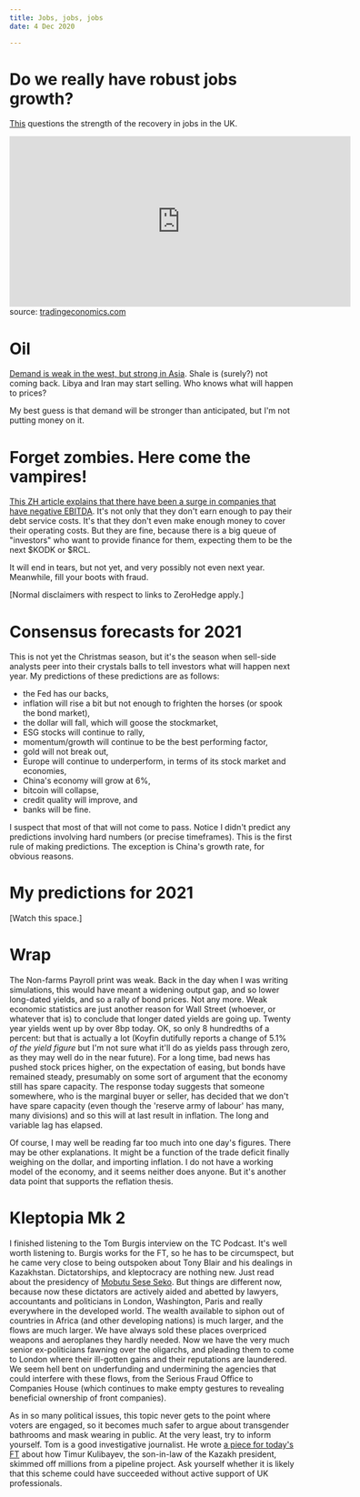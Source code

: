 ```yaml
---
title: Jobs, jobs, jobs
date: 4 Dec 2020

---
```



# Do we really have robust jobs growth?

[This](https://wallstreetonparade.com/2020/12/senator-menendez-3-3-small-business-have-closed-and-1-1-million-local-and-state-employees-have-lost-their-jobs-as-a-result-of-pandemic/) questions the strength of the recovery in jobs in the UK.


<iframe src='https://tradingeconomics.com/embed/?s=unitedkinlfpr&v=202012032300v20200908&h=300&w=600&ref=/united-kingdom/labor-force-participation-rate' height='300' width='600'  frameborder='0' scrolling='no'></iframe><br />source: <a href='https://tradingeconomics.com/united-kingdom/labor-force-participation-rate'>tradingeconomics.com</a>


# Oil

[Demand is weak in the west, but strong in Asia](https://seekingalpha.com/article/4392587-latest-u-s-oil-data-should-send-clear-message-to-opec?utm_medium=email&utm_source=seeking_alpha&mail_subject=hfir-latest-u-s-oil-data-should-send-a-clear-message-to-opec&utm_campaign=rta-author-article&utm_content=link-0). Shale is (surely?) not coming back. Libya and Iran may start selling. Who knows what will happen to prices? 

My best guess is that demand will be stronger than anticipated, but I'm not putting money on it.

# Forget zombies. Here come the vampires!

[This ZH article explains that there have been a surge in companies that have negative EBITDA](https://www.zerohedge.com/markets/zombies-are-amateurs-negative-ebitda-vampires-are-rampage). It's not only that they don't earn enough to pay their debt service costs. It's that they don't even make enough money to cover their operating costs.
But they are fine, because there is a big queue of "investors" who want to provide finance for them, expecting them to be the next $KODK or $RCL. 

It will end in tears, but not yet, and very possibly not even next year.  Meanwhile, fill your boots with fraud.

[Normal disclaimers with respect to links to ZeroHedge apply.]

# Consensus forecasts for 2021

This is not yet the Christmas season, but it's the season when sell-side analysts peer into their crystals balls to tell investors what will happen next year. My predictions of these predictions are as follows:

- the Fed has our backs,
- inflation will rise a bit but not enough to frighten the horses (or spook the bond market),
- the dollar will fall, which will goose the stockmarket,
- ESG stocks will continue to rally,
- momentum/growth will continue to be the best performing factor,
- gold will not break out,
- Europe will continue to underperform, in terms of its stock market and economies,
- China's economy will grow at 6%,
- bitcoin will collapse,
- credit quality will improve, and
- banks will be fine.

I suspect that most of that will not come to pass. Notice I didn't predict any predictions involving hard numbers (or precise timeframes). This is the first rule of making predictions. The exception is China's growth rate, for obvious reasons.

# My predictions for 2021

[Watch this space.]

# Wrap

The Non-farms Payroll print was weak. 
Back in the day when I was writing simulations, this would have meant a widening output gap, and so lower long-dated yields, and so a rally of bond prices.
Not any more. Weak economic statistics are just another reason for Wall Street (whoever, or whatever that is) to conclude that longer dated yields are going up. 
Twenty year yields went up by over 8bp today. OK, so only 8 hundredths of a percent: 
but that is actually a lot (Koyfin dutifully reports a change of 5.1% *of the yield figure* but I'm not sure what it'll do as yields pass through zero, as they may well do in the near future).
For a long time, bad news has pushed stock prices higher, on the expectation of easing, but bonds have remained steady, presumably on some sort of argument that the economy still has spare capacity.
The response today suggests that someone somewhere, who is the marginal buyer or seller, has decided that we don't have spare capacity (even though the 'reserve army of labour' has many, many divisions) and so this will at last result in inflation. The long and variable lag has elapsed.

Of course, I may well be reading far too much into one day's figures. There may be other explanations. 
It might be a function of the trade deficit finally weighing on the dollar, and importing inflation. 
I do not have a working model of the economy, and it seems neither does anyone. 
But it's another data point that supports the reflation thesis.

# Kleptopia Mk 2

I finished listening to the Tom Burgis interview on the TC Podcast. 
It's well worth listening to.
Burgis works for the FT, so he has to be circumspect, but he came very close to being outspoken about Tony Blair and his dealings in Kazakhstan. 
Dictatorships, and kleptocracy are nothing new. Just read about the presidency of [Mobutu Sese Seko](https://en.wikipedia.org/wiki/Mobutu_Sese_Seko). 
But things are different now, because now these dictators are actively aided and abetted by lawyers, accountants and politicians in London, Washington, Paris and really everywhere in the developed world.
The wealth available to siphon out of countries in Africa (and other developing nations) is much larger, and the flows are much larger. We have always sold these places overpriced weapons and aeroplanes they hardly needed. 
Now we have the very much senior ex-politicians fawning over the oligarchs, and pleading them to come to London where their ill-gotten gains and their reputations are laundered. 
We seem hell bent on underfunding and undermining the agencies that could interfere with these flows, from the Serious Fraud Office to Companies House (which continues to make empty gestures to revealing beneficial ownership of front companies). 

As in so many political issues, this topic never gets to the point where voters are engaged, so it becomes much safer to argue about transgender bathrooms and mask wearing in public. 
At the very least, try to inform yourself. Tom is a good investigative journalist. He wrote [a piece for today's FT](https://www.ft.com/content/80f25f82-5f21-4a56-b2bb-7a48e61dd9c6) about how Timur Kulibayev, the son-in-law of the Kazakh president, skimmed off millions from a pipeline project. 
Ask yourself whether it is likely that this scheme could have succeeded without active support of UK professionals.








